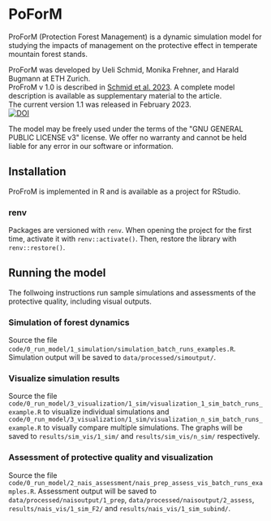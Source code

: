 # PoForM
ProForM (Protection Forest Management) is a dynamic simulation model for studying the impacts of management on the protective effect in temperate mountain forest stands.

ProForM was developed by Ueli Schmid, Monika Frehner, and Harald Bugmann at ETH Zurich.  
ProFroM v 1.0 is described in [Schmid et al. 2023](https://doi.org/10.1016/j.ecolmodel.2023.110297). A complete model description is available as supplementary material to the article.  
The current version 1.1 was released in February 2023.  
[![DOI](https://zenodo.org/badge/572127011.svg)](https://zenodo.org/badge/latestdoi/572127011)  

The model may be freely used under the terms of the "GNU GENERAL PUBLIC LICENSE v3" license.
We offer no warranty and cannot be held liable for any error in our software or information.

## Installation
ProFroM is implemented in R and is available as a project for RStudio.  

### renv
Packages are versioned with `renv`.
When opening the project for the first time, activate it with `renv::activate()`. Then, restore the library with `renv::restore()`.


## Running the model
The follwoing instructions run sample simulations and assessments of the protective quality, including visual outputs.

### Simulation of forest dynamics
Source the file `code/0_run_model/1_simulation/simulation_batch_runs_examples.R`. Simulation output will be saved to
`data/processed/simoutput/`.

### Visualize simulation results
Source the file `code/0_run_model/3_visualization/1_sim/visualization_1_sim_batch_runs_example.R` to visualize
individual simulations and `code/0_run_model/3_visualization/1_sim/visualization_n_sim_batch_runs_example.R` to visually
compare multiple simulations. The graphs will be saved to
`results/sim_vis/1_sim/` and `results/sim_vis/n_sim/` respectively.

### Assessment of protective quality and visualization
Source the file `code/0_run_model/2_nais_assessment/nais_prep_assess_vis_batch_runs_examples.R`. Assessment output will be saved to
`data/processed/naisoutput/1_prep`, `data/processed/naisoutput/2_assess`, `results/nais_vis/1_sim_F2/` and `results/nais_vis/1_sim_subind/`.

